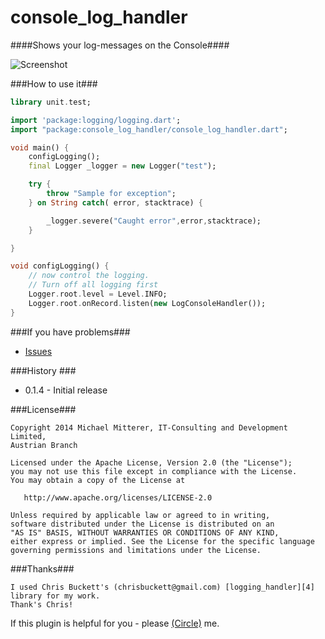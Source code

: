 console_log_handler
===================
####Shows your log-messages on the Console####

![Screenshot][1]

###How to use it###
```dart
library unit.test;

import 'package:logging/logging.dart';
import "package:console_log_handler/console_log_handler.dart";

void main() {
    configLogging();
    final Logger _logger = new Logger("test");

    try {
        throw "Sample for exception";
    } on String catch( error, stacktrace) {

        _logger.severe("Caught error",error,stacktrace);
    }

}

void configLogging() {
    // now control the logging.
    // Turn off all logging first
    Logger.root.level = Level.INFO;
    Logger.root.onRecord.listen(new LogConsoleHandler());
}
```

###If you have problems###
* [Issues][2]

###History ###
* 0.1.4 - Initial release

###License###

    Copyright 2014 Michael Mitterer, IT-Consulting and Development Limited,
    Austrian Branch

    Licensed under the Apache License, Version 2.0 (the "License");
    you may not use this file except in compliance with the License.
    You may obtain a copy of the License at

       http://www.apache.org/licenses/LICENSE-2.0

    Unless required by applicable law or agreed to in writing, 
    software distributed under the License is distributed on an 
    "AS IS" BASIS, WITHOUT WARRANTIES OR CONDITIONS OF ANY KIND, 
    either express or implied. See the License for the specific language 
    governing permissions and limitations under the License.
    
###Thanks###
    
    I used Chris Buckett's (chrisbuckett@gmail.com) [logging_handler][4] library for my work.
    Thank's Chris!
    
If this plugin is helpful for you - please [(Circle)](http://gplus.mikemitterer.at/) me.

[1]: https://raw.githubusercontent.com/MikeMitterer/dart-console_log_handler/master/doc/_resources/screenshot.png
[2]: https://github.com/MikeMitterer/dart-console_log_handler/issues
[3]: https://github.com/MikeMitterer/dart-console_log_handler
[4]: https://github.com/chrisbu/logging_handlers  
